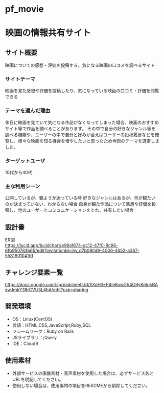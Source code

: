 # pf_movie
# 映画の情報共有サイト

## サイト概要
映画についての感想・評価を投稿する。気になる映画の口コミを調べるサイト

### サイトテーマ
映画を見た感想や評価を投稿したり、気になっている映画の口コミ・評価を閲覧できる

### テーマを選んだ理由
休日に映画を見ていて気になる作品がなくなってしまった場合、映画のおすすめサイト等で作品を調べることがあります。
その中で自分の好きなジャンル等を調べる機能や、ユーザーの中で自分と好みが合えばユーザーの投稿履歴などを閲覧し、様々な映画を知る機会を増やしたいと思ったため今回のテーマを選定しました。

### ターゲットユーザ
10代から40代

### 主な利用シーン
公開しているが、観ようか迷っている時
好きなジャンルはあるが、何が観たいのか決まっていない、わからない場合
自身が観た作品について感想や評価を投稿し、他のユーザーとコミュニケーションをとれ、共有したい場合

## 設計書
ER図  
https://lucid.app/lucidchart/e99a1674-dc12-47f0-8c96-6fb950783b65/edit?invitationId=inv_d7b090d9-4006-4652-a367-5581901041b1

## チャレンジ要素一覧
https://docs.google.com/spreadsheets/d/1lXdH3kP4Ie8owGh4O9yKi6qkBAswJmkY38rCVU5L4hA/edit?usp=sharing

## 開発環境
- OS：Linux(CentOS)
- 言語：HTML,CSS,JavaScript,Ruby,SQL
- フレームワーク：Ruby on Rails
- JSライブラリ：jQuery
- IDE：Cloud9

## 使用素材
- 外部サービスの画像素材・音声素材を使用した場合は、必ずサービス名とURLを明記してください。
- 使用しない場合は、使用素材の項目をREADMEから削除してください。
